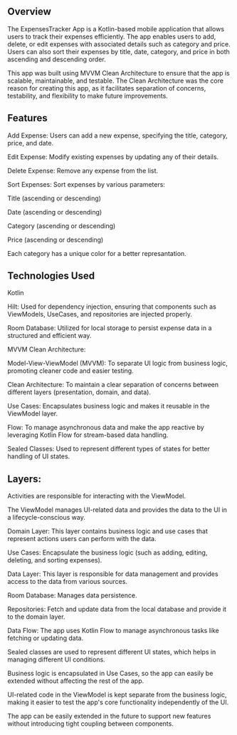 Overview
------------------------------------------------------------------------------------------------------------------------------------------------
The ExpensesTracker App is a Kotlin-based mobile application that allows users to track their expenses efficiently. The app enables users to add, delete, or edit expenses with associated details such as category and price. Users can also sort their expenses by title, date, category, and price in both ascending and descending order.

This app was built using MVVM Clean Architecture to ensure that the app is scalable, maintainable, and testable. The Clean Architecture was the core reason for creating this app, as it facilitates separation of concerns, testability, and flexibility to make future improvements.

Features
------------------------------------------------------------------------------------------------------------------------------------------------
Add Expense: Users can add a new expense, specifying the title, category, price, and date.

Edit Expense: Modify existing expenses by updating any of their details.

Delete Expense: Remove any expense from the list.

Sort Expenses: Sort expenses by various parameters:

Title (ascending or descending)

Date (ascending or descending)

Category (ascending or descending)

Price (ascending or descending)

Each category has a unique color for a better represantation.

Technologies Used
------------------------------------------------------------------------------------------------------------------------------------------------
Kotlin

Hilt: Used for dependency injection, ensuring that components such as ViewModels, UseCases, and repositories are injected properly.

Room Database: Utilized for local storage to persist expense data in a structured and efficient way.

MVVM Clean Architecture:

Model-View-ViewModel (MVVM): To separate UI logic from business logic, promoting cleaner code and easier testing.

Clean Architecture: To maintain a clear separation of concerns between different layers (presentation, domain, and data).

Use Cases: Encapsulates business logic and makes it reusable in the ViewModel layer.

Flow: To manage asynchronous data and make the app reactive by leveraging Kotlin Flow for stream-based data handling.

Sealed Classes: Used to represent different types of states for better handling of UI states.

Layers:
------------------------------------------------------------------------------------------------------------------------------------------------

Activities are responsible for interacting with the ViewModel.

The ViewModel manages UI-related data and provides the data to the UI in a lifecycle-conscious way.

Domain Layer: This layer contains business logic and use cases that represent actions users can perform with the data.

Use Cases: Encapsulate the business logic (such as adding, editing, deleting, and sorting expenses).

Data Layer: This layer is responsible for data management and provides access to the data from various sources.

Room Database: Manages data persistence.

Repositories: Fetch and update data from the local database and provide it to the domain layer.

Data Flow:
The app uses Kotlin Flow to manage asynchronous tasks like fetching or updating data.

Sealed classes are used to represent different UI states, which helps in managing different UI conditions.

Business logic is encapsulated in Use Cases, so the app can easily be extended without affecting the rest of the app.

UI-related code in the ViewModel is kept separate from the business logic, making it easier to test the app's core functionality independently of the UI.

The app can be easily extended in the future to support new features without introducing tight coupling between components.
